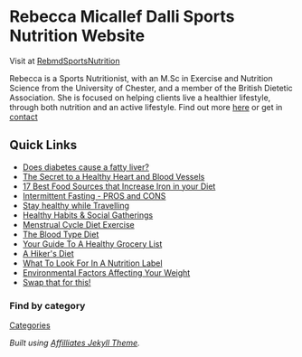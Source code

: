 # Rebecca Micallef Dalli Sports Nutrition Website

Visit at [RebmdSportsNutrition](https://rebmdsportsnutrition.com)

Rebecca is a Sports Nutritionist, with an M.Sc in Exercise and Nutrition Science from the University of Chester, and a member of the British Dietetic Association. She is focused on helping clients live a healthier lifestyle, through both nutrition and an active lifestyle. Find out more [here](https://rebmdsportsnutrition.com/about/) or get in [contact](https://rebmdsportsnutrition.com/contact/)



## Quick Links
- [Does diabetes cause a fatty liver?](https://rebmdsportsnutrition.com/diabetes-fatty-liver/)
- [The Secret to a Healthy Heart and Blood Vessels](https://rebmdsportsnutrition.com/secret-to-healthy-heart-blood-vessels/)
- [17 Best Food Sources that Increase Iron in your Diet](https://rebmdsportsnutrition.com/how-to-add-iron/)
- [Intermittent Fasting - PROS and CONS](https://rebmdsportsnutrition.com/intermittent-fasting-pros-cons/)
- [Stay healthy while Travelling](https://rebmdsportsnutrition.com/stay-healthy-while-travelling/)
- [Healthy Habits & Social Gatherings](https://rebmdsportsnutrition.com/healthy-habits-social-gatherings/)
- [Menstrual Cycle Diet Exercise](https://rebmdsportsnutrition.com/menstrual-cycle-diet-exercise/)
- [The Blood Type Diet](https://rebmdsportsnutrition.com/the-blood-type-diet/)
- [Your Guide To A Healthy Grocery List](https://rebmdsportsnutrition.com/your-guide-to-a-healthy-grocery-list/)
- [A Hiker's Diet](https://rebmdsportsnutrition.com/a-hiker's-diet/)
- [What To Look For In A Nutrition Label](https://rebmdsportsnutrition.com/what-to-look-for-in-a-nutrition-label/)
- [Environmental Factors Affecting Your Weight](https://rebmdsportsnutrition.com/Environmental-factors-affecting-your-weight/)
- [Swap that for this!](https://rebmdsportsnutrition.com/12-food-swaps-for-lower-calories/)

### Find by category

[Categories](https://rebmdsportsnutrition.com/categories/)




_Built using [Affilliates Jekyll Theme](https://bootstrapstarter.com/template-affiliates-bootstrap-jekyll/)._
